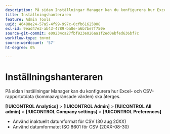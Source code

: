 ```yaml
---
description: På sidan Inställningar Manager kan du konfigurera hur Excel- och CSV-rapportutdata (kommaavgränsade värden) ska återges.
title: Inställningshanteraren
feature: Admin Tools
uuid: 46488e24-57a5-4f99-997c-0cfb61625008
exl-id: 9ead47e3-ab43-4789-ba8e-a6b7be7f750e
source-git-commit: e09234ca27fbf923e026aa1f2ed0ebfed636bf7c
workflow-type: tm+mt
source-wordcount: '57'
ht-degree: 0%

---
```


# Inställningshanteraren

På sidan Inställningar Manager kan du konfigurera hur Excel- och CSV-rapportutdata (kommaavgränsade värden) ska återges.

**[!UICONTROL Analytics]** > **[!UICONTROL Admin]** > **[!UICONTROL All admin]** > **[!UICONTROL Company settings]** > **[!UICONTROL Preferences]**

* Använd inaktuellt datumformat för CSV (30 aug 20XX)
* Använd datumformatet ISO 8601 för CSV (20XX-08-30)
